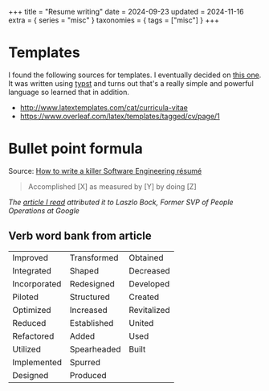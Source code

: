 +++
title = "Resume writing"
date = 2024-09-23
updated = 2024-11-16
extra = { series = "misc" }
taxonomies = { tags = ["misc"] }
+++

# Templates

I found the following sources for templates.
I eventually decided on [this one](https://github.com/azzamsa/cv-template/).
It was written using [typst](https://typst.app/) and turns out that's a really simple and powerful language so learned that in addition.

- <http://www.latextemplates.com/cat/curricula-vitae>
- <https://www.overleaf.com/latex/templates/tagged/cv/page/1>

# Bullet point formula

Source: [How to write a killer Software Engineering résumé][killer_resume]

> Accomplished [X] as measured by [Y] by doing [Z]

_The [article I read][killer_resume] attributed it to Laszlo Bock, Former SVP of People Operations at Google_

## Verb word bank from article

|              |             |             |
| :----------- | :---------- | :---------- |
| Improved     | Transformed | Obtained    |
| Integrated   | Shaped      | Decreased   |
| Incorporated | Redesigned  | Developed   |
| Piloted      | Structured  | Created     |
| Optimized    | Increased   | Revitalized |
| Reduced      | Established | United      |
| Refactored   | Added       | Used        |
| Utilized     | Spearheaded | Built       |
| Implemented  | Spurred     |             |
| Designed     | Produced    |             |

[killer_resume]: https://www.freecodecamp.org/news/writing-a-killer-software-engineering-resume-b11c91ef699d/

